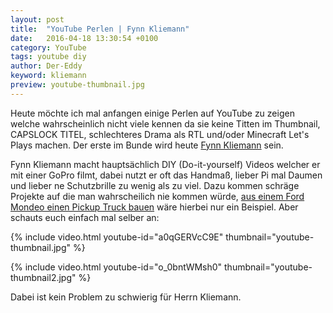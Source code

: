 ```yaml
---
layout: post
title:  "YouTube Perlen | Fynn Kliemann"
date:   2016-04-18 13:30:54 +0100
category: YouTube
tags: youtube diy
author: Der-Eddy
keyword: kliemann
preview: youtube-thumbnail.jpg
---
```

Heute möchte ich mal anfangen einige Perlen auf YouTube zu zeigen welche wahrscheinlich nicht viele kennen da sie keine Titten im Thumbnail, CAPSLOCK TITEL, schlechteres Drama als RTL und/oder Minecraft Let's Plays machen. Der erste im Bunde wird heute [Fynn Kliemann](https://www.youtube.com/user/xmostimportant/) sein.

Fynn Kliemann macht hauptsächlich DIY (Do-it-yourself) Videos welcher er mit einer GoPro filmt, dabei nutzt er oft das Handmaß, lieber Pi mal Daumen und lieber ne Schutzbrille zu wenig als zu viel. Dazu kommen schräge Projekte auf die man wahrscheilich nie kommen würde, [aus einem Ford Mondeo einen Pickup Truck bauen](https://www.youtube.com/watch?v=Z4Ywga1SbnY) wäre hierbei nur ein Beispiel. Aber schauts euch einfach mal selber an:

{% include video.html youtube-id="a0qGERVcC9E" thumbnail="youtube-thumbnail.jpg" %}

{% include video.html youtube-id="o_0bntWMsh0" thumbnail="youtube-thumbnail2.jpg" %}

Dabei ist kein Problem zu schwierig für Herrn Kliemann.
